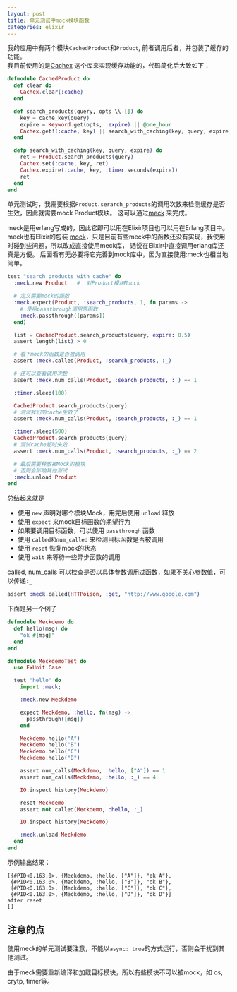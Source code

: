 ```yaml
---
layout: post
title: 单元测试中mock模块函数
categories: elixir
---
```


我的应用中有两个模块`CachedProduct`和`Product`, 前者调用后者，并包装了缓存的功能。  
我目前使用的是[Cachex](https://github.com/zackehh/cachex) 这个库来实现缓存功能的，代码简化后大致如下：


```elixir
defmodule CachedProduct do
  def clear do
    Cachex.clear(:cache)
  end

  def search_products(query, opts \\ []) do
    key = cache_key(query)
    expire = Keyword.get(opts, :expire) || @one_hour
    Cachex.get!(:cache, key) || search_with_caching(key, query, expire)
  end

  defp search_with_caching(key, query, expire) do
    ret = Product.search_products(query)
    Cachex.set(:cache, key, ret)
    Cachex.expire(:cache, key, :timer.seconds(expire))
    ret
  end
end
```

单元测试时，我需要根据`Product.serarch_products`的调用次数来检测缓存是否生效，因此就需要mock Product模块。 这可以通过[meck](https://github.com/eproxus/meck) 来完成。 

meck是用erlang写成的，因此它即可以用在Elixir项目也可以用在Erlang项目中。 meck也有Elixir的包装 [mock](https://github.com/jjh42/mock)，只是目前有些meck中的函数还没有实现，我使用时碰到些问题，所以改成直接使用meck库， 话说在Elixir中直接调用erlang库还真是方便。 后面看有无必要将它完善到mock库中，因为直接使用:meck也相当地简单。


```elixir
test "search products with cache" do
  :meck.new Product   #  对Product模块Mocck

  # 定义需要mock的函数
  :meck.expect(Product, :search_products, 1, fn params ->
    # 使用passthrough调用原函数
    :meck.passthrough([params])
  end)

  list = CachedProduct.search_products(query, expire: 0.5)
  assert length(list) > 0

  # 看下mock的函数是否被调用
  assert :meck.called(Product, :search_products, :_)

  # 还可以查看调用次数
  assert :meck.num_calls(Product, :search_products, :_) == 1

  :timer.sleep(100)

  CachedProduct.search_products(query)
  # 测试我们的cache生效了
  assert :meck.num_calls(Product, :search_products, :_) == 1

  :timer.sleep(500)
  CachedProduct.search_products(query)
  # 测试cache超时失效
  assert :meck.num_calls(Product, :search_products, :_) == 2

  # 最后需要释放被Mock的模块
  # 否则会影响其他测试
  :meck.unload Product
end
```

总结起来就是

- 使用 `new` 声明对哪个模块Mock，用完后使用 `unload` 释放
- 使用 `expect` 来mock目标函数的期望行为
- 如果要调用目标函数，可以使用 `passthrough` 函数
- 使用 `called和num_called` 来检测目标函数是否被调用
- 使用 `reset` 恢复mock的状态
- 使用 `wait` 来等待一些异步函数的调用

called, num_calls 可以检查是否以具体参数调用过函数，如果不关心参数值，可以传递`:_`

```elixir
assert :meck.called(HTTPoison, :get, "http://www.google.com")
```

下面是另一个例子

```elixir
defmodule Meckdemo do
  def hello(msg) do
    "ok #{msg}"
  end
end
```

```elixir
defmodule MeckdemoTest do
  use ExUnit.Case

  test "hello" do
    import :meck;

    :meck.new Meckdemo

    expect Meckdemo, :hello, fn(msg) ->
      passthrough([msg])
    end

    Meckdemo.hello("A")
    Meckdemo.hello("B")
    Meckdemo.hello("C")
    Meckdemo.hello("D")

    assert num_calls(Meckdemo, :hello, ["A"]) == 1
    assert num_calls(Meckdemo, :hello, :_) == 4

    IO.inspect history(Meckdemo)

    reset Meckdemo
    assert not called(Meckdemo, :hello, :_)

    IO.inspect history(Meckdemo)

    :meck.unload Meckdemo
  end
end
```

示例输出结果：

```shell
[{#PID<0.163.0>, {Meckdemo, :hello, ["A"]}, "ok A"},
 {#PID<0.163.0>, {Meckdemo, :hello, ["B"]}, "ok B"},
 {#PID<0.163.0>, {Meckdemo, :hello, ["C"]}, "ok C"},
 {#PID<0.163.0>, {Meckdemo, :hello, ["D"]}, "ok D"}]
after reset
[]
```


## 注意的点

使用meck的单元测试要注意，不能以`async: true`的方式运行，否则会干扰到其他测试。

由于meck需要重新编译和加载目标模块，所以有些模块不可以被mock，如 os, crytp, timer等。

